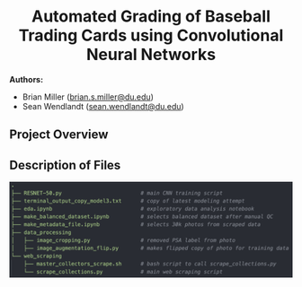 <h1 align="center">Automated Grading of Baseball Trading Cards using Convolutional Neural Networks</h1>  

**Authors:**  
- Brian Miller (brian.s.miller@du.edu)
- Sean Wendlandt (sean.wendlandt@du.edu)

## Project Overview

## Description of Files  

![alt text](https://github.com/BrianMillerS/trading_card_grading_capstone/blob/31fcde187ceea1c5c8a3efce8f694628e80596ab/tree_structure.png)
